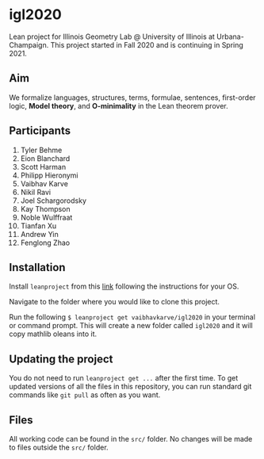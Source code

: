 # igl2020
Lean project for Illinois Geometry Lab @ University of Illinois at
Urbana-Champaign.  This project started in Fall 2020 and is continuing in Spring
2021.

## Aim
We formalize languages, structures, terms, formulae, sentences,
first-order logic, **Model theory**, and **O-minimality** in the Lean
theorem prover.


## Participants
1. Tyler Behme
2. Eion Blanchard
3. Scott Harman
4. Philipp Hieronymi
5. Vaibhav Karve
6. Nikil Ravi
7. Joel Schargorodsky
8. Kay Thompson
9. Noble Wulffraat
10. Tianfan Xu
11. Andrew Yin
12. Fenglong Zhao

## Installation
Install `leanproject` from this
[link](https://leanprover-community.github.io/get_started.html "link")
following the instructions for your OS.

Navigate to the folder where you would like to clone this project.

Run the following `$ leanproject get vaibhavkarve/igl2020` in your
terminal or command prompt. This will create a new folder called
`igl2020` and it will copy mathlib oleans into it.

## Updating the project
You do not need to run `leanproject get ...` after the first time. To
get updated versions of all the files in this repository, you can run
standard git commands like `git pull` as often as you want.

## Files
All working code can be found in the `src/` folder. No changes will be
made to files outside the `src/` folder.

